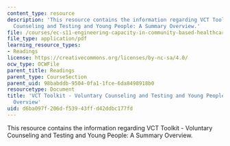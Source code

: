 ```yaml
---
content_type: resource
description: 'This resource contains the information regarding VCT Toolkit - Voluntary
  Counseling and Testing and Young People: A Summary Overview.'
file: /courses/ec-s11-engineering-capacity-in-community-based-healthcare-fall-2005/d6ba097f206df53943ffd42ddbc177fd_MITEC_S11F05_vct_toolkit_fhi.pdf
file_type: application/pdf
learning_resource_types:
- Readings
license: https://creativecommons.org/licenses/by-nc-sa/4.0/
ocw_type: OCWFile
parent_title: Readings
parent_type: CourseSection
parent_uid: 98babddb-9504-0fa1-1fce-6da8498918b0
resourcetype: Document
title: 'VCT Toolkit - Voluntary Counseling and Testing and Young People: A Summary
  Overview'
uid: d6ba097f-206d-f539-43ff-d42ddbc177fd
---
```

This resource contains the information regarding VCT Toolkit - Voluntary Counseling and Testing and Young People: A Summary Overview.